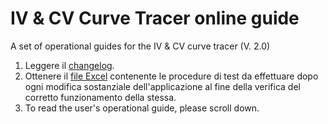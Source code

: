 # IV & CV Curve Tracer online guide
A set of operational guides for the IV &amp; CV curve tracer (V. 2.0)

1. Leggere il [changelog](https://github.com/mick001/IV-CV-Curve-Tracer-online-guide/blob/master/changelog.md).
2. Ottenere il [file Excel](https://github.com/mick001/IV-CV-Curve-Tracer-online-guide/blob/master/TEST_CHECKLIST.xlsx) contenente le procedure di test da effettuare dopo ogni modifica sostanziale dell'applicazione al fine della verifica del corretto funzionamento della stessa.
3. To read the user's operational guide, please scroll down.

